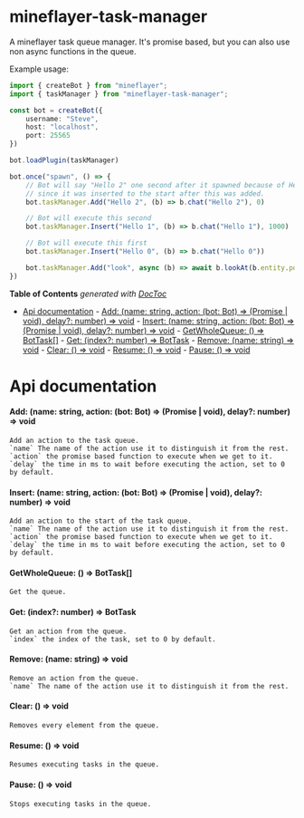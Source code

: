 # mineflayer-task-manager

A mineflayer task queue manager. It's promise based, but you can also use non async functions in the queue.

Example usage:
```ts
import { createBot } from "mineflayer";
import { taskManager } from "mineflayer-task-manager";

const bot = createBot({
    username: "Steve",
    host: "localhost",
    port: 25565
})

bot.loadPlugin(taskManager)

bot.once("spawn", () => {
    // Bot will say "Hello 2" one second after it spawned because of Hello 1 executing after 1000 ms,
    // since it was inserted to the start after this was added.
    bot.taskManager.Add("Hello 2", (b) => b.chat("Hello 2"), 0)

    // Bot will execute this second
    bot.taskManager.Insert("Hello 1", (b) => b.chat("Hello 1"), 1000)

    // Bot will execute this first
    bot.taskManager.Insert("Hello 0", (b) => b.chat("Hello 0"))

    bot.taskManager.Add("look", async (b) => await b.lookAt(b.entity.position.offset(0, 0, 1)), 0)
})
```

<!-- START doctoc generated TOC please keep comment here to allow auto update -->
<!-- DON'T EDIT THIS SECTION, INSTEAD RE-RUN doctoc TO UPDATE -->
**Table of Contents**  *generated with [DocToc](https://github.com/thlorenz/doctoc)*

- [Api documentation](#api-documentation)
      - [Add: (name: string, action: (bot: Bot) => (Promise<any> | void), delay?: number) => void](#add-name-string-action-bot-bot--promiseany--void-delay-number--void)
      - [Insert: (name: string, action: (bot: Bot) => (Promise<any> | void), delay?: number) => void](#insert-name-string-action-bot-bot--promiseany--void-delay-number--void)
      - [GetWholeQueue: () => BotTask[]](#getwholequeue---bottask)
      - [Get: (index?: number) => BotTask](#get-index-number--bottask)
      - [Remove: (name: string) => void](#remove-name-string--void)
      - [Clear: () => void](#clear---void)
      - [Resume: () => void](#resume---void)
      - [Pause: () => void](#pause---void)

<!-- END doctoc generated TOC please keep comment here to allow auto update -->

# Api documentation

#### Add: (name: string, action: (bot: Bot) => (Promise<any> | void), delay?: number) => void
	Add an action to the task queue.
	`name` The name of the action use it to distinguish it from the rest.
	`action` the promise based function to execute when we get to it.
	`delay` the time in ms to wait before executing the action, set to 0 by default.

#### Insert: (name: string, action: (bot: Bot) => (Promise<any> | void), delay?: number) => void
	Add an action to the start of the task queue.
	`name` The name of the action use it to distinguish it from the rest.
	`action` the promise based function to execute when we get to it.
	`delay` the time in ms to wait before executing the action, set to 0 by default.

#### GetWholeQueue: () => BotTask[]
	Get the queue.

#### Get: (index?: number) => BotTask
	Get an action from the queue.
	`index` the index of the task, set to 0 by default.

#### Remove: (name: string) => void
	Remove an action from the queue.
	`name` The name of the action use it to distinguish it from the rest.

#### Clear: () => void
    Removes every element from the queue.

#### Resume: () => void
	Resumes executing tasks in the queue.

#### Pause: () => void
	Stops executing tasks in the queue.